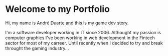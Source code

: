 # Welcome to my Portfolio

Hi, my name is André Duarte and this is my game dev story.

I'm a software developer working in IT since 2006. 
Althought my passion is computer graphics I've been working in web development in the Fintech sector for most of my carreer. Until recently when I decided to try and break throught the gaming industry...
